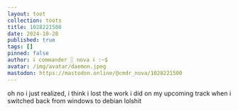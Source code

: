 ```yaml
---
layout: toot
collection: toots
title: 1028221500
date: 2024-10-28
published: true
tags: []
pinned: false
author: ⸸ commander ░ nova ⸸ :~$
avatar: /img/avatar/daemon.jpeg
mastodon: https://mastodon.online/@cmdr_nova/1028221500
---
```


oh no i just realized, i think i lost the work i did on my upcoming track when i switched back from windows to debian lolshit
